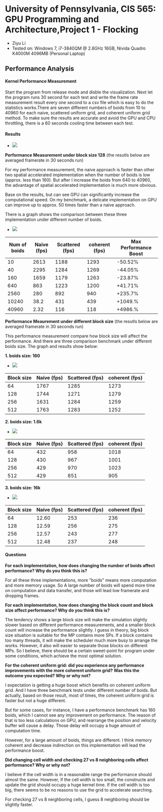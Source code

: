 University of Pennsylvania, CIS 565: GPU Programming and Architecture,Project 1 - Flocking
===========================================
* Ziyu Li
* Tested on: Windows 7, i7-3840QM @ 2.8GHz 16GB, Nivida Quadro K4000M 4096MB (Personal Laptop)

## Performance Analysis
#### Kernel Performance Measurement

Start the program from release mode and disble the visualization. Next let the program runs 30 second for each test and write the frame rate measurement result every one second to a csv file which is easy to do the statistics works.There are seven different numbers of boids from 10 to 40960 for each naive, scattered uniform grid, and coherent uniform grid method. To make sure the results are accurate and avoid the GPU and CPU throttling, there is a 60 seconds cooling time between each test.


#### Results

+ ![](images/1.gif)

**Performance Measurement under block size 128**  (the resutls below are averaged framerate in 30 seconds run)

For my performance measurement, the naive approach is faster than other two spatial accelerated implementation when the number of boids is low (approx. less than 160). But after I increase the boids from 640 to 40960, the advantage of spatial accelerated implementation is much more obvious.

Base on the results, but can see GPU can significantly increase the computational speed. On my benchmark, a delicate implementation on GPU can improve up to approx. 50 times faster than a naive approach.

There is a graph shows the comparison between these three implementation under different number of boids. 

+ ![](images/comparision.PNG)

 Num of boids   | Naive (fps)  | Scattered (fps)  | coherent (fps) | Max Performance Boost
  ---|---|---|---|---
  10 | 2613| 1188|1293| -50.52%
  40 | 2295|1284|1269 | -44.05%
 160 | 1659|1179|1263 | -23.87%
 640 | 863 |1223|1200 | +41.71%
2560 | 280 |892| 940  | +235.7%
10240| 38.2|431| 439  | +1049.%
40960| 2.32|116| 118  | +4986.%


**Performance Meaurement under different block size** (the resutls below are averaged framerate in 30 seconds run)

This performance measurement compare how block size will affect the performance. And there are three comparison benchmark under different boids size. The graph and results show below:

**1. boids size: 160**

+ ![](images/160Boids.PNG)

Block size   | Naive (fps)  | Scattered (fps)  | coherent (fps)
  ---|---|---|---
  64 | 1767| 1285|1273
  128 | 1744|1271|1279
 256 | 1631|1284|1259
 512 | 1763 |1283|1252
 
 **2. boids size: 1.6k**

 + ![](images/1.6kBoids.PNG)

 Block size   | Naive (fps)  | Scattered (fps)  | coherent (fps)
  ---|---|---|---
  64 | 432| 958|1018
  128 | 430|967|1001
 256 | 429|970|1023
 512 | 429|851|905
 
 **3. boids size: 16k**

 + ![](images/16kBoids.PNG)

 Block size   | Naive (fps)  | Scattered (fps)  | coherent (fps)
  ---|---|---|---
  64 | 12.60| 253|236
  128 | 12.59|256|275
 256 | 12.57|243|277
 512 | 12.48 |237|248
 
#### Questions

**For each implementation, how does changing the number of boids affect performance? Why do you think this is?**

For all these three implementations, more "boids" means more computation and more memory usage. So A large number of boids will spend more time on computation and data transfer, and those will lead low framerate and dropping frames.

**For each implementation, how does changing the block count and block size affect performance? Why do you think this is?**

The tendency shows a large block size will make the simulation slightly slower based on different performance measurements, and a smaller block count will increase the performance slightly. I guess in theory, big block size situation is suitable for the MP contains more SPs. If a block contains too many threads, it will make the scheduler much more busy to arrange the works. However, it also will easier to separate those blocks on different MPs. So I believe, there should be a certain sweet-point for program under some conditions, which achieve the most optimal solution.

**For the coherent uniform grid: did you experience any performance improvements with the more coherent uniform grid? Was this the outcome you expected? Why or why not?**

I expectation is getting a huge boost which benefits on coherent uniform grid.  And I have three benchmark tests under different number of boids. But actually, based on those result, most of times, the coherent uniform grid is faster but not a huge different.

But for some cases, for instance, I have a performance benchmark has 160 boids, which I cannot see any improvement on performance. The reason of that is too less calculations on GPU, and rearrange the position and velocity buffer will cause a delay. Those delay will occupy a huge amount of computation time. 

However, for a large amount of boids, things are different. I think memory coherent and decrease indirection on this implementation will lead the performance boost. 

**Did changing cell width and checking 27 vs 8 neighboring cells affect performance? Why or why not?**

I believe if the cell width is in a reasonable range the performance should almost the same.
However, if the cell width is too small, the constructe and update the grid should occupy a huge kernel time.
If the cell width is too big, there seems to be no reasons to use the grid to accelerate searching.

For checking 27 vs 8 neighboring cells, I guess 8 neighboring should be slightly faster.

